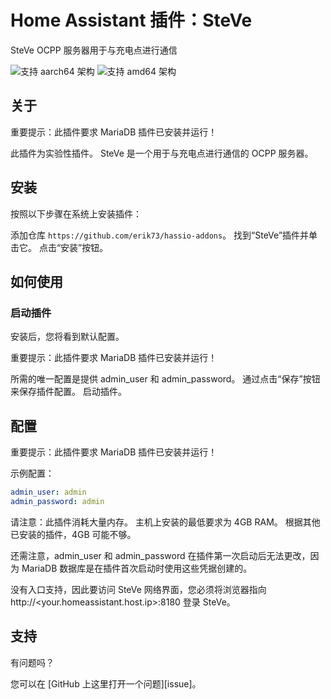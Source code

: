 # Home Assistant 插件：SteVe

SteVe OCPP 服务器用于与充电点进行通信

![支持 aarch64 架构][aarch64-shield] ![支持 amd64 架构][amd64-shield]

## 关于

重要提示：此插件要求 MariaDB 插件已安装并运行！

此插件为实验性插件。
SteVe 是一个用于与充电点进行通信的 OCPP 服务器。

## 安装

按照以下步骤在系统上安装插件：

添加仓库 `https://github.com/erik73/hassio-addons`。
找到“SteVe”插件并单击它。
点击“安装”按钮。

## 如何使用

### 启动插件

安装后，您将看到默认配置。

重要提示：此插件要求 MariaDB 插件已安装并运行！

所需的唯一配置是提供 admin_user 和 admin_password。
通过点击“保存”按钮来保存插件配置。
启动插件。

## 配置

重要提示：此插件要求 MariaDB 插件已安装并运行！

示例配置：

```yaml
admin_user: admin
admin_password: admin
```

请注意：此插件消耗大量内存。
主机上安装的最低要求为 4GB RAM。
根据其他已安装的插件，4GB 可能不够。

还需注意，admin_user 和 admin_password 在插件第一次启动后无法更改，因为 MariaDB 数据库是在插件首次启动时使用这些凭据创建的。

没有入口支持，因此要访问 SteVe 网络界面，您必须将浏览器指向 http://<your.homeassistant.host.ip>:8180 登录 SteVe。

## 支持

有问题吗？

您可以在 [GitHub 上这里打开一个问题][issue]。

[aarch64-shield]: https://img.shields.io/badge/aarch64-yes-green.svg
[amd64-shield]: https://img.shields.io/badge/amd64-yes-green.svg